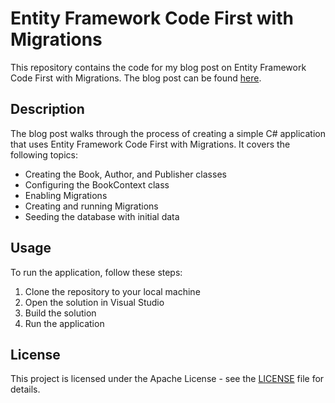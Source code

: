 # Entity Framework Code First with Migrations

This repository contains the code for my blog post on Entity Framework Code First with Migrations. The blog post can be found [here](https://medium.com/@josiahmahachi/entity-framework-code-first-with-migrations-8d1a197d2bd4).

## Description

The blog post walks through the process of creating a simple C# application that uses Entity Framework Code First with Migrations. It covers the following topics:

- Creating the Book, Author, and Publisher classes
- Configuring the BookContext class
- Enabling Migrations
- Creating and running Migrations
- Seeding the database with initial data

## Usage

To run the application, follow these steps:

1. Clone the repository to your local machine
2. Open the solution in Visual Studio
3. Build the solution
4. Run the application

## License

This project is licensed under the Apache License - see the [LICENSE](LICENSE) file for details.
